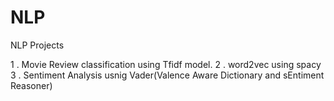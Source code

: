 # NLP
NLP Projects

1 . Movie Review classification using Tfidf model.
2 . word2vec using spacy
3 . Sentiment Analysis usnig Vader(Valence Aware Dictionary and sEntiment Reasoner)
